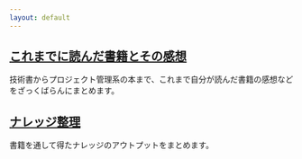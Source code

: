 ```yaml
---
layout: default
---
```


## [これまでに読んだ書籍とその感想](books/index.md)

技術書からプロジェクト管理系の本まで、これまで自分が読んだ書籍の感想などをざっくばらんにまとめます。

## [ナレッジ整理](knowledge/index.md)

書籍を通して得たナレッジのアウトプットをまとめます。
